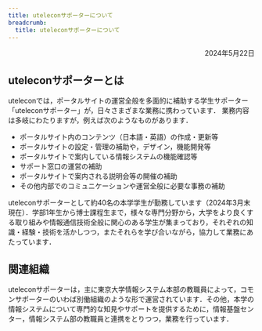 ```yaml
---
title: uteleconサポーターについて
breadcrumb:
  title: uteleconサポーターについて
---
```


<p style="text-align: right">
2024年5月22日</p>

## uteleconサポーターとは

uteleconでは，ポータルサイトの運営全般を多面的に補助する学生サポーター「uteleconサポーター」が，日々さまざまな業務に携わっています．
業務内容は多岐にわたりますが，例えば次のようなものがあります．
- ポータルサイト内のコンテンツ（日本語・英語）の作成・更新等
- ポータルサイトの設定・管理の補助や，デザイン，機能開発等
- ポータルサイトで案内している情報システムの機能確認等
- サポート窓口の運営の補助
- ポータルサイトで案内される説明会等の開催の補助
- その他内部でのコミュニケーションや運営全般に必要な事務の補助

uteleconサポーターとして約40名の本学学生が勤務しています（2024年3月末現在）．学部1年生から博士課程生まで，様々な専門分野から，大学をより良くする取り組みや情報通信技術全般に関心のある学生が集まっており，それぞれの知識・経験・技術を活かしつつ，またそれらを学び合いながら，協力して業務にあたっています．

## 関連組織

uteleconサポーターは，主に東京大学情報システム本部の教職員によって，コモンサポーターのいわば別働組織のような形で運営されています．その他，本学の情報システムについて専門的な知見やサポートを提供するために，情報基盤センター，情報システム部の教職員と連携をとりつつ，業務を行っています．